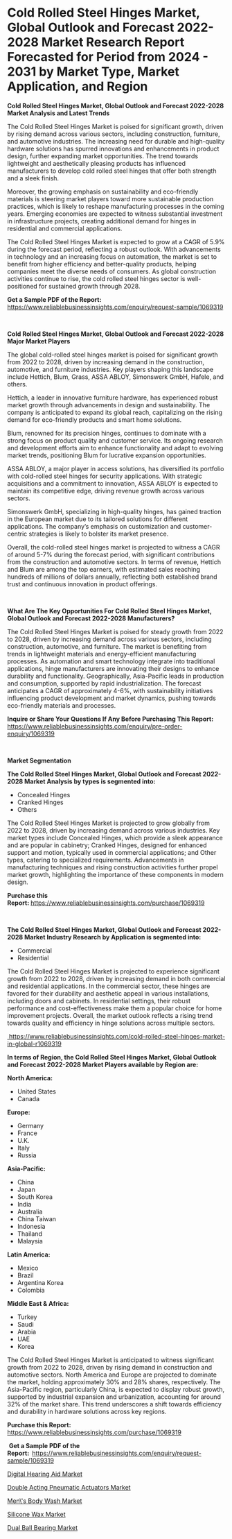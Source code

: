 <p><h1>Cold Rolled Steel Hinges Market, Global Outlook and Forecast 2022-2028 Market Research Report Forecasted for Period from 2024 -  2031 by Market Type, Market Application, and Region</h1></p><p><strong>Cold Rolled Steel Hinges Market, Global Outlook and Forecast 2022-2028 Market Analysis and Latest Trends</strong></p>
<p><p>The Cold Rolled Steel Hinges Market is poised for significant growth, driven by rising demand across various sectors, including construction, furniture, and automotive industries. The increasing need for durable and high-quality hardware solutions has spurred innovations and enhancements in product design, further expanding market opportunities. The trend towards lightweight and aesthetically pleasing products has influenced manufacturers to develop cold rolled steel hinges that offer both strength and a sleek finish. </p><p>Moreover, the growing emphasis on sustainability and eco-friendly materials is steering market players toward more sustainable production practices, which is likely to reshape manufacturing processes in the coming years. Emerging economies are expected to witness substantial investment in infrastructure projects, creating additional demand for hinges in residential and commercial applications. </p><p>The Cold Rolled Steel Hinges Market is expected to grow at a CAGR of 5.9% during the forecast period, reflecting a robust outlook. With advancements in technology and an increasing focus on automation, the market is set to benefit from higher efficiency and better-quality products, helping companies meet the diverse needs of consumers. As global construction activities continue to rise, the cold rolled steel hinges sector is well-positioned for sustained growth through 2028.</p></p>
<p><strong>Get a Sample PDF of the Report:&nbsp;</strong> <a href="https://www.reliablebusinessinsights.com/enquiry/request-sample/1069319">https://www.reliablebusinessinsights.com/enquiry/request-sample/1069319</a></p>
<p>&nbsp;</p>
<p><strong>Cold Rolled Steel Hinges Market, Global Outlook and Forecast 2022-2028 Major Market Players</strong></p>
<p><p>The global cold-rolled steel hinges market is poised for significant growth from 2022 to 2028, driven by increasing demand in the construction, automotive, and furniture industries. Key players shaping this landscape include Hettich, Blum, Grass, ASSA ABLOY, Simonswerk GmbH, Hafele, and others.</p><p>Hettich, a leader in innovative furniture hardware, has experienced robust market growth through advancements in design and sustainability. The company is anticipated to expand its global reach, capitalizing on the rising demand for eco-friendly products and smart home solutions. </p><p>Blum, renowned for its precision hinges, continues to dominate with a strong focus on product quality and customer service. Its ongoing research and development efforts aim to enhance functionality and adapt to evolving market trends, positioning Blum for lucrative expansion opportunities.</p><p>ASSA ABLOY, a major player in access solutions, has diversified its portfolio with cold-rolled steel hinges for security applications. With strategic acquisitions and a commitment to innovation, ASSA ABLOY is expected to maintain its competitive edge, driving revenue growth across various sectors.</p><p>Simonswerk GmbH, specializing in high-quality hinges, has gained traction in the European market due to its tailored solutions for different applications. The company’s emphasis on customization and customer-centric strategies is likely to bolster its market presence.</p><p>Overall, the cold-rolled steel hinges market is projected to witness a CAGR of around 5-7% during the forecast period, with significant contributions from the construction and automotive sectors. In terms of revenue, Hettich and Blum are among the top earners, with estimated sales reaching hundreds of millions of dollars annually, reflecting both established brand trust and continuous innovation in product offerings.</p></p>
<p>&nbsp;</p>
<p><strong>What Are The Key Opportunities For Cold Rolled Steel Hinges Market, Global Outlook and Forecast 2022-2028 Manufacturers?</strong></p>
<p><p>The Cold Rolled Steel Hinges Market is poised for steady growth from 2022 to 2028, driven by increasing demand across various sectors, including construction, automotive, and furniture. The market is benefiting from trends in lightweight materials and energy-efficient manufacturing processes. As automation and smart technology integrate into traditional applications, hinge manufacturers are innovating their designs to enhance durability and functionality. Geographically, Asia-Pacific leads in production and consumption, supported by rapid industrialization. The forecast anticipates a CAGR of approximately 4-6%, with sustainability initiatives influencing product development and market dynamics, pushing towards eco-friendly materials and processes.</p></p>
<p><strong>Inquire or Share Your Questions If Any Before Purchasing This Report:</strong> <a href="https://www.reliablebusinessinsights.com/enquiry/pre-order-enquiry/1069319">https://www.reliablebusinessinsights.com/enquiry/pre-order-enquiry/1069319</a></p>
<p>&nbsp;</p>
<p><strong>Market Segmentation</strong></p>
<p><strong>The Cold Rolled Steel Hinges Market, Global Outlook and Forecast 2022-2028 Market Analysis by types is segmented into:</strong></p>
<p><ul><li>Concealed Hinges</li><li>Cranked Hinges</li><li>Others</li></ul></p>
<p><p>The Cold Rolled Steel Hinges Market is projected to grow globally from 2022 to 2028, driven by increasing demand across various industries. Key market types include Concealed Hinges, which provide a sleek appearance and are popular in cabinetry; Cranked Hinges, designed for enhanced support and motion, typically used in commercial applications; and Other types, catering to specialized requirements. Advancements in manufacturing techniques and rising construction activities further propel market growth, highlighting the importance of these components in modern design.</p></p>
<p><strong>Purchase this Report:&nbsp;</strong><a href="https://www.reliablebusinessinsights.com/purchase/1069319">https://www.reliablebusinessinsights.com/purchase/1069319</a></p>
<p>&nbsp;</p>
<p><strong>The Cold Rolled Steel Hinges Market, Global Outlook and Forecast 2022-2028 Market Industry Research by Application is segmented into:</strong></p>
<p><ul><li>Commercial</li><li>Residential</li></ul></p>
<p><p>The Cold Rolled Steel Hinges Market is projected to experience significant growth from 2022 to 2028, driven by increasing demand in both commercial and residential applications. In the commercial sector, these hinges are favored for their durability and aesthetic appeal in various installations, including doors and cabinets. In residential settings, their robust performance and cost-effectiveness make them a popular choice for home improvement projects. Overall, the market outlook reflects a rising trend towards quality and efficiency in hinge solutions across multiple sectors.</p></p>
<p><a href="https://www.reliablebusinessinsights.com/cold-rolled-steel-hinges-market-in-global-r1069319">&nbsp;https://www.reliablebusinessinsights.com/cold-rolled-steel-hinges-market-in-global-r1069319</a></p>
<p><strong>In terms of Region, the Cold Rolled Steel Hinges Market, Global Outlook and Forecast 2022-2028 Market Players available by Region are:</strong></p>
<p>
    <p> <strong> North America: </strong>
        <ul>
            <li>United States</li>
            <li>Canada</li>
        </ul>
        </p> 
    <p> <strong> Europe: </strong>
        <ul>
            <li>Germany</li>
            <li>France</li>
            <li>U.K.</li>
            <li>Italy</li>
            <li>Russia</li>
        </ul>
        </p> 
    <p> <strong> Asia-Pacific: </strong>
        <ul>
            <li>China</li>
            <li>Japan</li>
            <li>South Korea</li>
            <li>India</li>
            <li>Australia</li>
            <li>China Taiwan</li>
            <li>Indonesia</li>
            <li>Thailand</li>
            <li>Malaysia</li>
        </ul>
        </p> 
    <p> <strong> Latin America: </strong>
        <ul>
            <li>Mexico</li>
            <li>Brazil</li>
            <li>Argentina Korea</li>
            <li>Colombia</li>
        </ul>
        </p> 
    <p> <strong> Middle East & Africa: </strong>
        <ul>
            <li>Turkey</li>
            <li>Saudi</li>
            <li>Arabia</li>
            <li>UAE</li>
            <li>Korea</li>
        </ul>
    </p>
    </p>
<p><p>The Cold Rolled Steel Hinges Market is anticipated to witness significant growth from 2022 to 2028, driven by rising demand in construction and automotive sectors. North America and Europe are projected to dominate the market, holding approximately 30% and 28% shares, respectively. The Asia-Pacific region, particularly China, is expected to display robust growth, supported by industrial expansion and urbanization, accounting for around 32% of the market share. This trend underscores a shift towards efficiency and durability in hardware solutions across key regions.</p></p>
<p><strong>Purchase this Report: </strong><a href="https://www.reliablebusinessinsights.com/purchase/1069319">https://www.reliablebusinessinsights.com/purchase/1069319</a></p>
<p>&nbsp;<strong>Get a Sample PDF of the Report:&nbsp;&nbsp;</strong><a href="https://www.reliablebusinessinsights.com/enquiry/request-sample/1069319">https://www.reliablebusinessinsights.com/enquiry/request-sample/1069319</a></p>
<p><strong></strong></p>
<p><p><a href="https://www.linkedin.com/pulse/navigating-global-digital-hearing-aid-market-landscape-trends-a8mxe?trackingId=uTF6Zup2Si2Qev06xOa7Mg%3D%3D">Digital Hearing Aid Market</a></p><p><a href="https://www.linkedin.com/pulse/global-double-acting-pneumatic-actuators-market-opportunities-ojtxe?trackingId=Iu2CuCwdRdqND141oEkyPA%3D%3D">Double Acting Pneumatic Actuators Market</a></p><p><a href="https://issuu.com/reportprime-2/docs/mens-body-wash-market-size-2030.ppt_05f558b8a166e5">Men\'s Body Wash Market</a></p><p><a href="https://www.linkedin.com/pulse/global-silicone-wax-market-exploring-share-trends-future-lqkae?trackingId=IqNENVLtRcu%2Bj0%2FYDOqAbw%3D%3D">Silicone Wax Market</a></p><p><a href="https://www.linkedin.com/pulse/dual-ball-bearing-market-global-regional-analysis-focus-8ac6e?trackingId=KxauZcGlQ%2FOhD4Wqviz2Xg%3D%3D">Dual Ball Bearing Market</a></p></p>